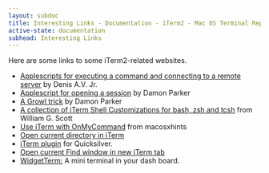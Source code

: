 ```yaml
---
layout: subdoc
title: Interesting Links - Documentation - iTerm2 - Mac OS Terminal Replacement
active-state: documentation
subhead: Interesting Links
---
```

Here are some links to some iTerm2-related websites.
<ul>
        <li><a href="http://homepage.mac.com/denao/scripts/">Applescripts for executing a command and connecting to a remote server</a> by Denis A.V. Jr.</li>
        <li><a href="http://damonparker.org/blog/2005/09/14/iterm-tricks/">Applescript for opening a session</a>  by Damon Parker</li>
        <li><a href="http://damonparker.org/blog/2006/11/13/iterm-and-growl/">A Growl trick</a> by Damon Parker</li>
        <li><a href="http://xanana.ucsc.edu/xtal/iterm_tab_customization.html">A collection of iTerm Shell Customizations for bash, zsh and tcsh</a> from William G. Scott</li>
        <li><a href="http://www.macosxhints.com/article.php?story=20030609222910699">Use iTerm with OnMyCommand</a> from macosxhints</li>
        <li><a href="http://www.bigbold.com/snippets/tag/iTerm">Open current directory in iTerm</a></li>
        <li><a href="http://docs.blacktree.com/quicksilver/plug-ins/iterm?DokuWiki=">iTerm plugin</a> for Quicksilver.</li>
        <li><a href="http://snippets.dzone.com/posts/show/961">Open current Find window in new iTerm tab</a></li>
        <li><a href="http://widgetterm.sourceforge.net/">WidgetTerm:</a> A mini terminal in your dash board.</li>
</ul>
